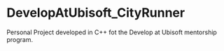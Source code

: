 # DevelopAtUbisoft_CityRunner
Personal Project developed in C++ fot the Develop at Ubisoft mentorship program.

